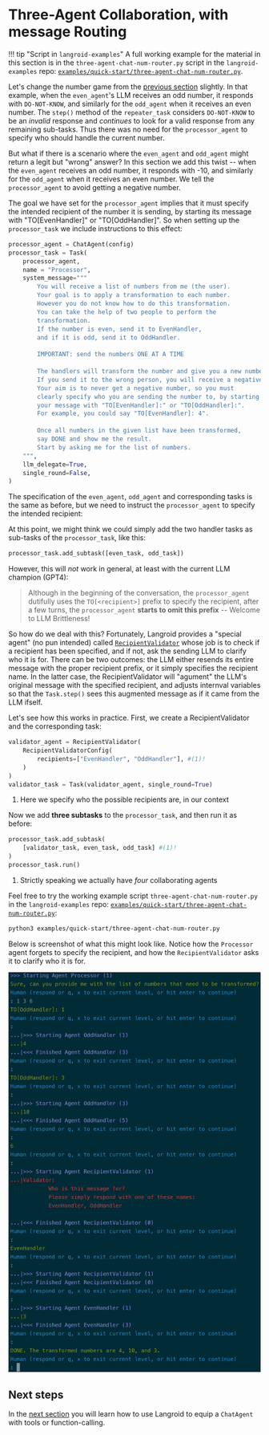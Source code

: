 # Three-Agent Collaboration, with message Routing

!!! tip "Script in `langroid-examples`"
        A full working example for the material in this section is
        in the `three-agent-chat-num-router.py` script in the `langroid-examples` repo:
        [`examples/quick-start/three-agent-chat-num-router.py`](https://github.com/langroid/langroid-examples/tree/main/examples/quick-start/three-agent-chat-num-router.py).

Let's change the number game from the [previous section](three-agent-chat-num.md) slightly.
In that example, when the `even_agent`'s LLM receives an odd number,
it responds with `DO-NOT-KNOW`, and similarly for the `odd_agent` when it
receives an even number. The `step()` method of the `repeater_task`
considers `DO-NOT-KNOW` to be an _invalid_ response and _continues_ to 
look for a valid response from any remaining sub-tasks.
Thus there was no need for the `processor_agent` to specify who should handle
the current number.

But what if there is a scenario where the `even_agent` and `odd_agent`
might return a legit but "wrong" answer?
In this section we add this twist -- when
the `even_agent` receives an odd number, it responds with -10, and similarly
for the `odd_agent` when it receives an even number.
We tell the `processor_agent` to avoid getting a negative number.

The goal we have set for the `processor_agent` implies that it 
must specify the intended recipient of 
the number it is sending, by starting its message with 
"TO[EvenHandler]" or "TO[OddHandler]". So when setting up the
`processor_task` we include instructions to this effect:

```py
processor_agent = ChatAgent(config)
processor_task = Task(
    processor_agent,
    name = "Processor",
    system_message="""
        You will receive a list of numbers from me (the user).
        Your goal is to apply a transformation to each number.
        However you do not know how to do this transformation.
        You can take the help of two people to perform the 
        transformation.
        If the number is even, send it to EvenHandler,
        and if it is odd, send it to OddHandler.
        
        IMPORTANT: send the numbers ONE AT A TIME
        
        The handlers will transform the number and give you a new number.        
        If you send it to the wrong person, you will receive a negative value.
        Your aim is to never get a negative number, so you must 
        clearly specify who you are sending the number to, by starting 
        your message with "TO[EvenHandler]:" or "TO[OddHandler]:".
        For example, you could say "TO[EvenHandler]: 4".
        
        Once all numbers in the given list have been transformed, 
        say DONE and show me the result. 
        Start by asking me for the list of numbers.
    """,
    llm_delegate=True,
    single_round=False,
)
```


The specification
of the `even_agent`, `odd_agent` and corresponding tasks is the same as before,
but we need to instruct the `processor_agent` to specify the intended recipient:

At this point, we might think we could simply add the two handler tasks
as sub-tasks of the `processor_task`, like this:
```python
processor_task.add_subtask([even_task, odd_task])
```
However, this will _not_ work in general, at least with the current LLM champion
(GPT4):
> Although in the beginning of the conversation, the `processor_agent` dutifully
> uses the `TO[<recipient>]` prefix to specify the recipient,
> after a few turns, the `processor_agent` **starts to omit this prefix** --
> Welcome to LLM Brittleness!

So how do we deal with this? Fortunately, Langroid provides a "special agent"
(no pun intended) called [`RecipientValidator`](/reference/agent/special/recipient_validator_agent)
whose job is to check if a recipient has been specified,
and if not, ask the sending LLM to clarify who it is for.
There can be two outcomes: the LLM either resends its entire message
with the proper recipient prefix, or it simply specifies the recipient name.
In the latter case, the RecipientValidator will "agument" the LLM's original
message with the specified recipient, and adjusts internval variables
so that  the `Task.step()` sees this augmented message as if it came from the
LLM ifself.

Let's see how this works in practice. First, we create a RecipientValidator
and the corresponding task:

```py
validator_agent = RecipientValidator(
    RecipientValidatorConfig(
        recipients=["EvenHandler", "OddHandler"], #(1)!
    )
)
validator_task = Task(validator_agent, single_round=True)
```

1. Here we specify who the possible recipients are, in our context


Now we add **three subtasks** to the `processor_task`, and then run it as before:
```python
processor_task.add_subtask(
    [validator_task, even_task, odd_task] #(1)!
)
processor_task.run()
```

1. Strictly speaking we actually have _four_ collaborating agents


Feel free to try the working example script
`three-agent-chat-num-router.py` in the 
`langroid-examples` repo:
[`examples/quick-start/three-agent-chat-num-router.py`](https://github.com/langroid/langroid-examples/tree/main/examples/quick-start/three-agent-chat-num-router.py):

```bash
python3 examples/quick-start/three-agent-chat-num-router.py
```

Below is screenshot of what this might look like. 
Notice how the `Processor` agent forgets to specify the recipient,
and how the `RecipientValidator` asks it to clarify who it is for.

![three-agent-router.png](three-agent-router.png)

## Next steps
In the [next section](chat-agent-tool.md) you will learn how to use Langroid
to equip a `ChatAgent` with tools or function-calling. 
